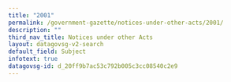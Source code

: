 ```yaml
---
title: "2001"
permalink: /government-gazette/notices-under-other-acts/2001/
description: ""
third_nav_title: Notices under other Acts
layout: datagovsg-v2-search
default_field: Subject
infotext: true
datagovsg-id: d_20ff9b7ac53c792b005c3cc08540c2e9
---
```

